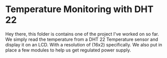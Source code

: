 # Temperature Monitoring with DHT 22 
 Hey there, this folder is contains one of the project I've worked on so far. We simply read the temperature from a DHT 22 Temperature sensor and display it on an LCD. With a resolution of (16x2) specifically. We also put in place a few modules to help us get regulated power supply.
